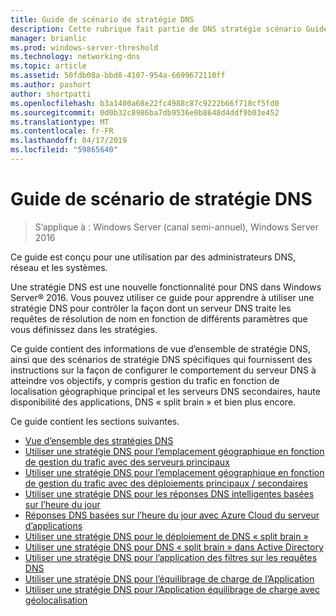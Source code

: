 ```yaml
---
title: Guide de scénario de stratégie DNS
description: Cette rubrique fait partie de DNS stratégie scénario Guide pour Windows Server 2016
manager: brianlic
ms.prod: windows-server-threshold
ms.technology: networking-dns
ms.topic: article
ms.assetid: 50fdb08a-bbd8-4107-954a-6699672110ff
ms.author: pashort
author: shortpatti
ms.openlocfilehash: b3a1400a68e22fc4988c87c9222b66f718cf5fd0
ms.sourcegitcommit: 0d0b32c8986ba7db9536e0b8648d4ddf9b03e452
ms.translationtype: MT
ms.contentlocale: fr-FR
ms.lasthandoff: 04/17/2019
ms.locfileid: "59865640"
---
```

# <a name="dns-policy-scenario-guide"></a>Guide de scénario de stratégie DNS

>S’applique à : Windows Server (canal semi-annuel), Windows Server 2016

Ce guide est conçu pour une utilisation par des administrateurs DNS, réseau et les systèmes.  
  
Une stratégie DNS est une nouvelle fonctionnalité pour DNS dans Windows Server&reg; 2016. Vous pouvez utiliser ce guide pour apprendre à utiliser une stratégie DNS pour contrôler la façon dont un serveur DNS traite les requêtes de résolution de nom en fonction de différents paramètres que vous définissez dans les stratégies.   
  
Ce guide contient des informations de vue d’ensemble de stratégie DNS, ainsi que des scénarios de stratégie DNS spécifiques qui fournissent des instructions sur la façon de configurer le comportement du serveur DNS à atteindre vos objectifs, y compris gestion du trafic en fonction de localisation géographique principal et les serveurs DNS secondaires, haute disponibilité des applications, DNS « split brain » et bien plus encore.  
  
Ce guide contient les sections suivantes.  
  
- [Vue d’ensemble des stratégies DNS](DNS-Policies-Overview.md)  
- [Utiliser une stratégie DNS pour l’emplacement géographique en fonction de gestion du trafic avec des serveurs principaux](primary-geo-location.md)  
- [Utiliser une stratégie DNS pour l’emplacement géographique en fonction de gestion du trafic avec des déploiements principaux / secondaires](primary-secondary-geo-location.md)  
- [Utiliser une stratégie DNS pour les réponses DNS intelligentes basées sur l’heure du jour](dns-tod-intelligent.md)
- [Réponses DNS basées sur l’heure du jour avec Azure Cloud du serveur d’applications](dns-tod-azure-cloud-app-server.md)
- [Utiliser une stratégie DNS pour le déploiement de DNS « split brain »](split-brain-DNS-deployment.md)
- [Utiliser une stratégie DNS pour DNS « split brain » dans Active Directory](dns-sb-with-ad.md)
- [Utiliser une stratégie DNS pour l’application des filtres sur les requêtes DNS](apply-filters-on-dns-queries.md)
- [Utiliser une stratégie DNS pour l’équilibrage de charge de l’Application](app-lb.md)
- [Utiliser une stratégie DNS pour l’Application équilibrage de charge avec géolocalisation](app-lb-geo.md)

